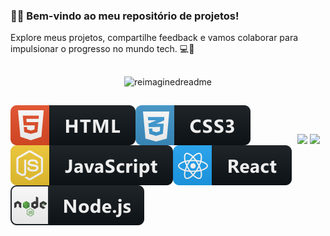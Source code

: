 ### 👨‍💻 Bem-vindo ao meu repositório de projetos!
Explore meus projetos, compartilhe feedback e vamos colaborar para impulsionar o progresso no mundo tech. 💻🚀
##
<div align="center">
  <img src="https://myreadme.vercel.app/api/embed/MagalhaesVini?panels=userstatistics,toprepositories,toplanguages,commitgraph" alt="reimaginedreadme" theme="transparent"/>
</div>

##

<div align='center' style="display: inline_block">
  <img align="left" alt="VM-HTML" src="https://raw.githubusercontent.com/MikeCodesDotNET/ColoredBadges/master/svg/dev/languages/html.svg">
  <img align="left" alt="VM-CSS" src="https://raw.githubusercontent.com/MikeCodesDotNET/ColoredBadges/master/svg/dev/languages/css3.svg">
  <img align="left" alt="VM-Js" src="https://raw.githubusercontent.com/MikeCodesDotNET/ColoredBadges/master/svg/dev/languages/js.svg">
  <img align="left" alt="VM-React" src="https://raw.githubusercontent.com/MikeCodesDotNET/ColoredBadges/master/svg/dev/frameworks/react.svg">
  <img align="left" alt="VM-React" src="https://raw.githubusercontent.com/MikeCodesDotNET/ColoredBadges/master/svg/dev/frameworks/nodejs.svg">
</div></br>

##

<div align='center'>
  <a href = "mailto:vinizipi@gmail.com"><img src="https://img.shields.io/badge/-Gmail-%23333?style=for-the-badge&logo=gmail&logoColor=white" target="_blank"></a>
  <a href="https://www.linkedin.com/in/magalhaesvinicius/" target="_blank"><img src="https://img.shields.io/badge/-LinkedIn-%230077B5?style=for-the-badge&logo=linkedin&logoColor=white" target="_blank"></a> 
</div>
